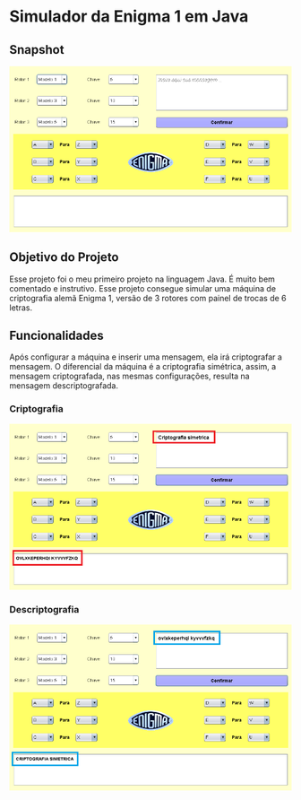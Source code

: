 # Simulador da Enigma 1 em Java
## Snapshot
![Snapshot da aplicação](https://github.com/GabrielIDSM/Enigma-1-Simulador-Java/blob/master/Sim_SS1.png)
## Objetivo do Projeto
Esse projeto foi o meu primeiro projeto na linguagem Java. É muito bem comentado e instrutivo.
Esse projeto consegue simular uma máquina de criptografia alemã Enigma 1, versão de 3 rotores com painel de trocas de 6 letras.
## Funcionalidades 
Após configurar a máquina e inserir uma mensagem, ela irá criptografar a mensagem. O diferencial da máquina é a criptografia simétrica, assim, a mensagem criptografada, nas mesmas configurações, resulta na mensagem descriptografada.
### Criptografia
![Criptografia](https://github.com/GabrielIDSM/Enigma-1-Simulador-Java/blob/master/Sim_SSCrip.png)
### Descriptografia
![Descriptografia](https://github.com/GabrielIDSM/Enigma-1-Simulador-Java/blob/master/Sim_SSDesc.png)

